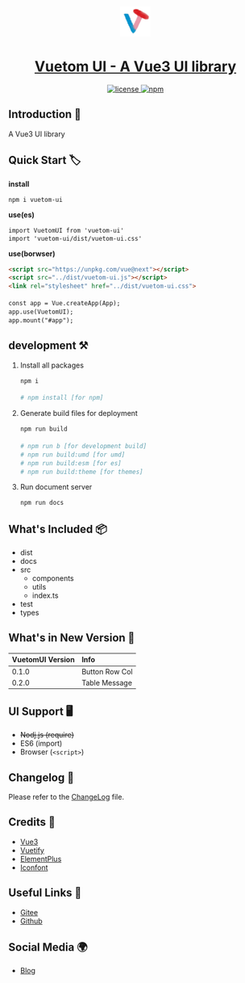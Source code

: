 <p align="center"></p>

<p align="center">
   <a href="https://github.com/lauset/vuetom-ui" target="_blank">
      <img src="docs/public/logo/vuetom-logo.png" alt="vuetom-logo" width="60px" height="auto">
   </a>
</p>

<h1 align="center">
   <a href="https://github.com/lauset/vuetom-ui" target="_blank" align="center">
      Vuetom UI - A Vue3 UI library
   </a>
</h1>

<p align="center">
   <a href="https://github.com/themeselection/materio-vuetify-vuejs-admin-template-free/blob/main/LICENSE">
      <img src="https://img.shields.io/github/license/themeselection/materio-vuetify-vuejs-admin-template-free" alt="license">
   </a>
   <a href="https://www.npmjs.com/package/vitepress-theme-vuetom">
   <img alt="npm" src="https://img.shields.io/npm/v/vuetom-ui"></a>
</p>


## Introduction 📜

A Vue3 UI library

<!-- [View document]() -->

## Quick Start 🏷️

**install**

   ```
   npm i vuetom-ui
   ```

**use(es)**

   ```
   import VuetomUI from 'vuetom-ui'
   import 'vuetom-ui/dist/vuetom-ui.css'
   ```

**use(borwser)**

   ```html
   <script src="https://unpkg.com/vue@next"></script>
   <script src="../dist/vuetom-ui.js"></script>
   <link rel="stylesheet" href="../dist/vuetom-ui.css">

   const app = Vue.createApp(App);
   app.use(VuetomUI);
   app.mount("#app");
   ```

## development ⚒

1. Install all packages

   ```bash
   npm i 

   # npm install [for npm]
   ```

2. Generate build files for deployment

   ```bash
   npm run build

   # npm run b [for development build]
   # npm run build:umd [for umd]
   # npm run build:esm [for es]
   # npm run build:theme [for themes]
   ```

3. Run document server

   ```bash
   npm run docs
   ```

## What's Included 📦

- dist
- docs
- src
  - components 
  - utils
  - index.ts
- test
- types

## What's in New Version 💎

| VuetomUI Version | Info |
| - | :- |
0.1.0 | Button Row Col |
0.2.0 | Table Message |

## UI Support 🖥️

- ~~Nodj.js (require)~~
- ES6 (import)
- Browser (`<script>`)

## Changelog 📆

Please refer to the [ChangeLog](CHANGELOG.md) file.

## Credits 🙏

- [Vue3](https://staging-cn.vuejs.org/)
- [Vuetify](https://vuetifyjs.com/)
- [ElementPlus](https://element-plus.gitee.io/zh-CN/)
- [Iconfont](https://www.iconfont.cn/)


## Useful Links 🔗

- [Gitee](https://gitee.com/lauset/vuetom-ui)
- [Github](https://github.com/lauset/vuetom-ui)


## Social Media 🌍
- [Blog](http://blog.tomhub.com)

